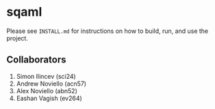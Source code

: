 # sqaml

Please see `INSTALL.md` for instructions on how to build, run, and use the project.

## Collaborators

1. Simon Ilincev (sci24)
2. Andrew Noviello (acn57)
3. Alex Noviello (abn52)
4. Eashan Vagish (ev264)
